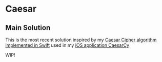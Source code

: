 # Caesar
## Main Solution
This is the most recent solution inspired by my [Caesar Cipher algorithm
implemented in Swift](https://github.com/luki/CaesarCy/blob/master/Caesar/Algorithms.swift) used in my [iOS application CaesarCy](https://github.com/luki/CaesarCy)

WIP!
